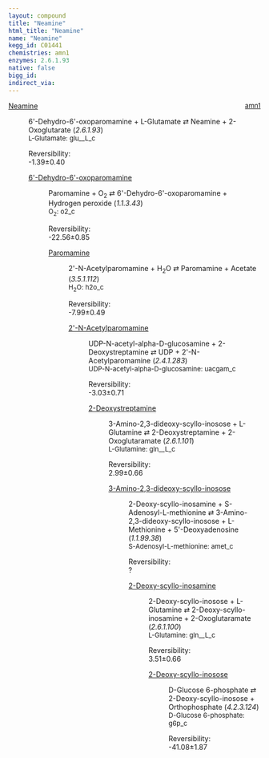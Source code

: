 ```yaml
---
layout: compound
title: "Neamine"
html_title: "Neamine"
name: "Neamine"
kegg_id: C01441
chemistries: amn1
enzymes: 2.6.1.93
native: false
bigg_id:
indirect_via:
---
```

<dl><dt class='rs-product'><a href='{{ site.url }}{{ site.baseurl }}/compounds/C01441' class='link-dark' data-bs-toggle='tooltip' data-bs-html='true' data-bs-title='KEGG: C01441'>Neamine</a><span style='float: right; max-width: 40%'><a href='{{ site.url }}{{ site.baseurl }}/chemistries/amn1' class='link-dark opacity-50' style='font-size: small; word-wrap: anywhere;'>amn1</a></span></dt><dd><p>6'-Dehydro-6'-oxoparomamine + L-Glutamate &#8644; Neamine + 2-Oxoglutarate (<i>2.6.1.93</i>)<br /><span style='font-size: small;'><span data-bs-toggle='tooltip' data-bs-html='true' data-bs-title='KEGG: C00025'>L-Glutamate</span>: glu__L_c</span><br /><div class="reversibility_info">Reversibility: <div class="progress" style="flex-direction: row-reverse;"><div class="progress-bar bg-success" role="progressbar" style="width: 13.86%" aria-valuenow="-1.3862797357777696" aria-valuemin="0" aria-valuemax="10"></div><div class="progress-bar bg-warning" role="progressbar" style="width: 4.01%" aria-valuenow="-1.3862797357777696" aria-valuemin="0" aria-valuemax="10"></div></div><span>-1.39&plusmn;0.40</span><div class="progress"><div class="progress-bar bg-danger" role="progressbar" style="width: 0%" aria-valuenow="-1.3862797357777696" aria-valuemin="0" aria-valuemax="10"></div></div></div></p><dl><dt><a href='{{ site.url }}{{ site.baseurl }}/compounds/C17583' class='link-dark' data-bs-toggle='tooltip' data-bs-html='true' data-bs-title='KEGG: C17583'>6'-Dehydro-6'-oxoparomamine</a><span style='float: right; max-width: 40%'><a href='{{ site.url }}{{ site.baseurl }}/chemistries/None' class='link-dark opacity-50' style='font-size: small; word-wrap: anywhere;'></a></span></dt><dd><p>Paromamine + O<sub>2</sub> &#8644; 6'-Dehydro-6'-oxoparomamine + Hydrogen peroxide (<i>1.1.3.43</i>)<br /><span style='font-size: small;'><span data-bs-toggle='tooltip' data-bs-html='true' data-bs-title='KEGG: C00007'>O<sub>2</sub></span>: o2_c</span><br /><div class="reversibility_info">Reversibility: <div class="progress" style="flex-direction: row-reverse;"><div class="progress-bar bg-success" role="progressbar" style="width: 225.64%" aria-valuenow="-22.564269140472703" aria-valuemin="0" aria-valuemax="10"></div></div><span>-22.56&plusmn;0.85</span><div class="progress"><div class="progress-bar bg-danger" role="progressbar" style="width: 0%" aria-valuenow="-22.564269140472703" aria-valuemin="0" aria-valuemax="10"></div></div></div></p><dl><dt><a href='{{ site.url }}{{ site.baseurl }}/compounds/C01743' class='link-dark' data-bs-toggle='tooltip' data-bs-html='true' data-bs-title='KEGG: C01743'>Paromamine</a><span style='float: right; max-width: 40%'><a href='{{ site.url }}{{ site.baseurl }}/chemistries/None' class='link-dark opacity-50' style='font-size: small; word-wrap: anywhere;'></a></span></dt><dd><p>2'-N-Acetylparomamine + H<sub>2</sub>O &#8644; Paromamine + Acetate (<i>3.5.1.112</i>)<br /><span style='font-size: small;'><span data-bs-toggle='tooltip' data-bs-html='true' data-bs-title='KEGG: C00001'>H<sub>2</sub>O</span>: h2o_c</span><br /><div class="reversibility_info">Reversibility: <div class="progress" style="flex-direction: row-reverse;"><div class="progress-bar bg-success" role="progressbar" style="width: 79.86%" aria-valuenow="-7.986485469134479" aria-valuemin="0" aria-valuemax="10"></div><div class="progress-bar bg-warning" role="progressbar" style="width: 4.90%" aria-valuenow="-7.986485469134479" aria-valuemin="0" aria-valuemax="10"></div></div><span>-7.99&plusmn;0.49</span><div class="progress"><div class="progress-bar bg-danger" role="progressbar" style="width: 0%" aria-valuenow="-7.986485469134479" aria-valuemin="0" aria-valuemax="10"></div></div></div></p><dl><dt><a href='{{ site.url }}{{ site.baseurl }}/compounds/C17582' class='link-dark' data-bs-toggle='tooltip' data-bs-html='true' data-bs-title='KEGG: C17582'>2'-N-Acetylparomamine</a><span style='float: right; max-width: 40%'><a href='{{ site.url }}{{ site.baseurl }}/chemistries/None' class='link-dark opacity-50' style='font-size: small; word-wrap: anywhere;'></a></span></dt><dd><p>UDP-N-acetyl-alpha-D-glucosamine + 2-Deoxystreptamine &#8644; UDP + 2'-N-Acetylparomamine (<i>2.4.1.283</i>)<br /><span style='font-size: small;'><span data-bs-toggle='tooltip' data-bs-html='true' data-bs-title='KEGG: C00043'>UDP-N-acetyl-alpha-D-glucosamine</span>: uacgam_c</span><br /><div class="reversibility_info">Reversibility: <div class="progress" style="flex-direction: row-reverse;"><div class="progress-bar bg-success" role="progressbar" style="width: 30.32%" aria-valuenow="-3.0316356237956286" aria-valuemin="0" aria-valuemax="10"></div><div class="progress-bar bg-warning" role="progressbar" style="width: 7.05%" aria-valuenow="-3.0316356237956286" aria-valuemin="0" aria-valuemax="10"></div></div><span>-3.03&plusmn;0.71</span><div class="progress"><div class="progress-bar bg-danger" role="progressbar" style="width: 0%" aria-valuenow="-3.0316356237956286" aria-valuemin="0" aria-valuemax="10"></div></div></div></p><dl><dt><a href='{{ site.url }}{{ site.baseurl }}/compounds/C02627' class='link-dark' data-bs-toggle='tooltip' data-bs-html='true' data-bs-title='KEGG: C02627'>2-Deoxystreptamine</a><span style='float: right; max-width: 40%'><a href='{{ site.url }}{{ site.baseurl }}/chemistries/None' class='link-dark opacity-50' style='font-size: small; word-wrap: anywhere;'></a></span></dt><dd><p>3-Amino-2,3-dideoxy-scyllo-inosose + L-Glutamine &#8644; 2-Deoxystreptamine + 2-Oxoglutaramate (<i>2.6.1.101</i>)<br /><span style='font-size: small;'><span data-bs-toggle='tooltip' data-bs-html='true' data-bs-title='KEGG: C00064'>L-Glutamine</span>: gln__L_c</span><br /><div class="reversibility_info">Reversibility: <div class="progress"><div class="progress-bar bg-success" role="progressbar" style="width: 0%" aria-valuenow="0" aria-valuemin="0" aria-valuemax="100"></div></div><span>2.99&plusmn;0.66</span><div class="progress"><div class="progress-bar bg-danger" role="progressbar" style="width: 29.85%" aria-valuenow="2.9850903713734653" aria-valuemin="0" aria-valuemax="10"></div><div class="progress-bar bg-warning" role="progressbar" style="width: 6.57%" aria-valuenow="2.9850903713734653" aria-valuemin="0" aria-valuemax="10"></div></div></div></p><dl><dt><a href='{{ site.url }}{{ site.baseurl }}/compounds/C17581' class='link-dark' data-bs-toggle='tooltip' data-bs-html='true' data-bs-title='KEGG: C17581'>3-Amino-2,3-dideoxy-scyllo-inosose</a><span style='float: right; max-width: 40%'><a href='{{ site.url }}{{ site.baseurl }}/chemistries/None' class='link-dark opacity-50' style='font-size: small; word-wrap: anywhere;'></a></span></dt><dd><p>2-Deoxy-scyllo-inosamine + S-Adenosyl-L-methionine &#8644; 3-Amino-2,3-dideoxy-scyllo-inosose + L-Methionine + 5'-Deoxyadenosine (<i>1.1.99.38</i>)<br /><span style='font-size: small;'><span data-bs-toggle='tooltip' data-bs-html='true' data-bs-title='KEGG: C00019'>S-Adenosyl-L-methionine</span>: amet_c</span><br /><div class="reversibility_info">Reversibility: <div class="progress"><div class="progress-bar bg-light" role="progressbar" style="width: 100%" aria-valuenow="0" aria-valuemin="0" aria-valuemax="100"></div></div><span>?</span><div class="progress"><div class="progress-bar bg-light" role="progressbar" style="width: 100%" aria-valuenow="0" aria-valuemin="0" aria-valuemax="10"></div></div></div></p><dl><dt><a href='{{ site.url }}{{ site.baseurl }}/compounds/C17580' class='link-dark' data-bs-toggle='tooltip' data-bs-html='true' data-bs-title='KEGG: C17580'>2-Deoxy-scyllo-inosamine</a><span style='float: right; max-width: 40%'><a href='{{ site.url }}{{ site.baseurl }}/chemistries/None' class='link-dark opacity-50' style='font-size: small; word-wrap: anywhere;'></a></span></dt><dd><p>2-Deoxy-scyllo-inosose + L-Glutamine &#8644; 2-Deoxy-scyllo-inosamine + 2-Oxoglutaramate (<i>2.6.1.100</i>)<br /><span style='font-size: small;'><span data-bs-toggle='tooltip' data-bs-html='true' data-bs-title='KEGG: C00064'>L-Glutamine</span>: gln__L_c</span><br /><div class="reversibility_info">Reversibility: <div class="progress"><div class="progress-bar bg-success" role="progressbar" style="width: 0%" aria-valuenow="0" aria-valuemin="0" aria-valuemax="100"></div></div><span>3.51&plusmn;0.66</span><div class="progress"><div class="progress-bar bg-danger" role="progressbar" style="width: 35.06%" aria-valuenow="3.506013965527287" aria-valuemin="0" aria-valuemax="10"></div><div class="progress-bar bg-warning" role="progressbar" style="width: 6.57%" aria-valuenow="3.506013965527287" aria-valuemin="0" aria-valuemax="10"></div></div></div></p><dl><dt><a href='{{ site.url }}{{ site.baseurl }}/compounds/C17209' class='link-dark' data-bs-toggle='tooltip' data-bs-html='true' data-bs-title='KEGG: C17209'>2-Deoxy-scyllo-inosose</a><span style='float: right; max-width: 40%'><a href='{{ site.url }}{{ site.baseurl }}/chemistries/None' class='link-dark opacity-50' style='font-size: small; word-wrap: anywhere;'></a></span></dt><dd><p>D-Glucose 6-phosphate &#8644; 2-Deoxy-scyllo-inosose + Orthophosphate (<i>4.2.3.124</i>)<br /><span style='font-size: small;'><span data-bs-toggle='tooltip' data-bs-html='true' data-bs-title='KEGG: C00092'>D-Glucose 6-phosphate</span>: g6p_c</span><br /><div class="reversibility_info">Reversibility: <div class="progress" style="flex-direction: row-reverse;"><div class="progress-bar bg-success" role="progressbar" style="width: 410.83%" aria-valuenow="-41.0828006339685" aria-valuemin="0" aria-valuemax="10"></div></div><span>-41.08&plusmn;1.87</span><div class="progress"><div class="progress-bar bg-danger" role="progressbar" style="width: 0%" aria-valuenow="-41.0828006339685" aria-valuemin="0" aria-valuemax="10"></div></div></div></p><dl></dl></dd></dl></dd></dl></dd></dl></dd></dl></dd></dl></dd></dl></dd></dl></dd></dl>